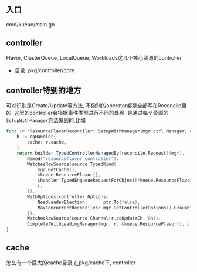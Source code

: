 ## 入口
cmd/kueue/main.go

## controller
Flavor, ClusterQueue, LocalQueue, Workloads这几个核心资源的controller
- 目录: pkg/controller/core

## controller特别的地方
可以识别是Create/Update等方法, 不像别的operator都是全部写在Reconcile里的, 这里的controller会根据事件类型进行不同的处理. 是通过每个资源的`SetupWithManager`方法做到的,比如
```go
func (r *ResourceFlavorReconciler) SetupWithManager(mgr ctrl.Manager, cfg *config.Configuration) error {
	h := cqHandler{
		cache: r.cache,
	}
	return builder.TypedControllerManagedBy[reconcile.Request](mgr).
		Named("resourceflavor_controller").
		WatchesRawSource(source.TypedKind(
			mgr.GetCache(),
			&kueue.ResourceFlavor{},
			&handler.TypedEnqueueRequestForObject[*kueue.ResourceFlavor]{},
			r,
		)).
		WithOptions(controller.Options{
			NeedLeaderElection:      ptr.To(false),
			MaxConcurrentReconciles: mgr.GetControllerOptions().GroupKindConcurrency[kueue.GroupVersion.WithKind("ResourceFlavor").GroupKind().String()],
		}).
		WatchesRawSource(source.Channel(r.cqUpdateCh, &h)).
		Complete(WithLeadingManager(mgr, r, &kueue.ResourceFlavor{}, cfg))
}
```

## cache
怎么有一个巨大的cache目录,在pkg/cache下, controller